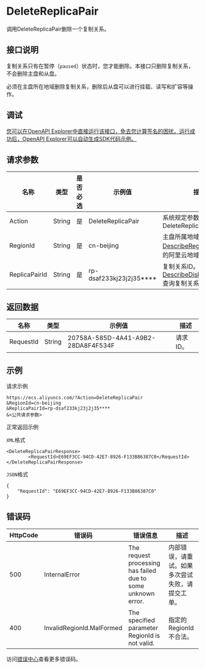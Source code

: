 # DeleteReplicaPair

调用DeleteReplicaPair删除一个复制关系。

## 接口说明

复制关系只有在暂停（`paused`）状态时，您才能删除。本接口只删除复制关系，不会删除主盘和从盘。

必须在主盘所在地域删除复制关系，删除后从盘可以进行挂载、读写和扩容等操作。

## 调试

[您可以在OpenAPI Explorer中直接运行该接口，免去您计算签名的困扰。运行成功后，OpenAPI Explorer可以自动生成SDK代码示例。](https://api.aliyun.com/#product=Ecs&api=DeleteReplicaPair&type=RPC&version=2014-05-26)

## 请求参数

|名称|类型|是否必选|示例值|描述|
|--|--|----|---|--|
|Action|String|是|DeleteReplicaPair|系统规定参数。取值：DeleteReplicaPair |
|RegionId|String|是|cn-beijing|主盘所属地域。您可以调用[DescribeRegions](~~25609~~)查看最新的阿里云地域列表。 |
|ReplicaPairId|String|是|rp-dsaf233kj23j2j35\*\*\*\*|复制关系ID。您可以调用[DescribeDiskReplicaPairs](~~209201~~)查询复制关系ID。 |

## 返回数据

|名称|类型|示例值|描述|
|--|--|---|--|
|RequestId|String|20758A-585D-4A41-A9B2-28DA8F4F534F|请求ID。 |

## 示例

请求示例

```
https://ecs.aliyuncs.com/?Action=DeleteReplicaPair
&RegionId=cn-beijing
&ReplicaPairId=rp-dsaf233kj23j2j35****
&<公共请求参数>
```

正常返回示例

`XML`格式

```
<DeleteReplicaPairResponse>
        <RequestId>E69EF3CC-94CD-42E7-8926-F133B86387C0</RequestId>
</DeleteReplicaPairResponse>
```

`JSON`格式

```
{
    "RequestId": "E69EF3CC-94CD-42E7-8926-F133B86387C0"
}
```

## 错误码

|HttpCode|错误码|错误信息|描述|
|--------|---|----|--|
|500|InternalError|The request processing has failed due to some unknown error.|内部错误，请重试。如果多次尝试失败，请提交工单。|
|400|InvalidRegionId.MalFormed|The specified parameter RegionId is not valid.|指定的RegionId不合法。|

访问[错误中心](https://error-center.alibabacloud.com/status/product/Ecs)查看更多错误码。


